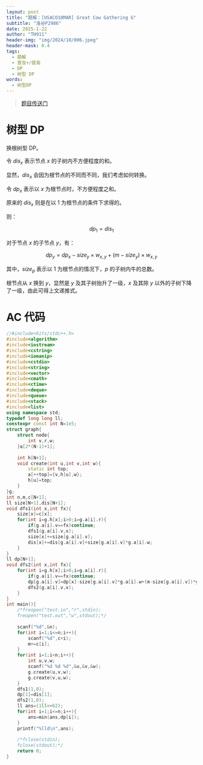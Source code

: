 ```yaml
---
layout: post
title: "题解：[USACO10MAR] Great Cow Gathering G"
subtitle: "洛谷P2986"
date: 2025-1-22
author: "TH911"
header-img: "img/2024/10/006.jpeg"
header-mask: 0.4
tags:
  - 题解
  - 普及+/提高
  - DP
  - 树型 DP
words:
  - 树型DP
---
```


> [题目传送门](https://www.luogu.com.cn/problem/P2986)

# 树型 DP

换根树型 DP。

令 $dis_x$ 表示节点 $x$ 的子树内不方便程度的和。

显然，$dis_x$ 会因为根节点的不同而不同，我们考虑如何转换。

令 $dp_x$ 表示以 $x$ 为根节点时，不方便程度之和。

原来的 $dis_x$ 则是在以 $1$ 为根节点的条件下求得的。

则：

$$
dp_1=dis_1
$$

对于节点 $x$ 的子节点 $y$，有：

$$
dp_y=dp_x-size_y\times w_{x,y}+(m-size_y)\times w_{x,y}
$$

其中，$size_p$ 表示以 $1$ 为根节点的情况下，$p$ 的子树内牛的总数。

根节点从 $x$ 换到 $y$，显然是 $y$ 及其子树抬升了一级，$x$ 及其除 $y$ 以外的子树下降了一级，由此可得上文递推式。

# AC 代码

```cpp
//#include<bits/stdc++.h>
#include<algorithm>
#include<iostream>
#include<cstring>
#include<iomanip>
#include<cstdio>
#include<string>
#include<vector>
#include<cmath>
#include<ctime>
#include<deque>
#include<queue>
#include<stack>
#include<list>
using namespace std;
typedef long long ll;
constexpr const int N=1e5;
struct graph{
	struct node{
		int v,r,w;
	}a[2*(N-1)+1];
	
	int h[N+1];
	void create(int u,int v,int w){
		static int top;
		a[++top]={v,h[u],w};
		h[u]=top;
	}
}g;
int n,m,c[N+1];
ll size[N+1],dis[N+1];
void dfs1(int x,int fx){
	size[x]=c[x];
	for(int i=g.h[x];i>0;i=g.a[i].r){
		if(g.a[i].v==fx)continue; 
		dfs1(g.a[i].v,x);
		size[x]+=size[g.a[i].v];
		dis[x]+=dis[g.a[i].v]+size[g.a[i].v]*g.a[i].w;
	}
}
ll dp[N+1];
void dfs2(int x,int fx){
	for(int i=g.h[x];i>0;i=g.a[i].r){
		if(g.a[i].v==fx)continue;
		dp[g.a[i].v]=dp[x]-size[g.a[i].v]*g.a[i].w+(m-size[g.a[i].v])*g.a[i].w;
		dfs2(g.a[i].v,x);
	}
}
int main(){
	/*freopen("test.in","r",stdin);
	freopen("test.out","w",stdout);*/
	
	scanf("%d",&n);
	for(int i=1;i<=n;i++){
		scanf("%d",c+i);
		m+=c[i];
	}
	for(int i=1;i<n;i++){
		int u,v,w;
		scanf("%d %d %d",&u,&v,&w);
		g.create(u,v,w);
		g.create(v,u,w);
	}
	dfs1(1,0);
	dp[1]=dis[1];
	dfs2(1,0);
	ll ans=(1ll<<62);
	for(int i=1;i<=n;i++){
		ans=min(ans,dp[i]);
	}
	printf("%lld\n",ans);
	
	/*fclose(stdin);
	fclose(stdout);*/
	return 0;
}
```